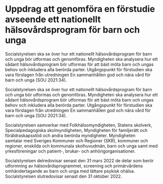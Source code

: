 # Uppdrag att genomföra en förstudie avseende ett nationellt hälsovårdsprogram för barn och unga

Socialstyrelsen ska se över hur ett nationellt hälsovårdsprogram för barn och unga bör utformas och genomföras. Myndigheten ska analysera hur ett sådant hälsovårdsprogram bör utformas för att bäst möta barn och ungas behov och inkludera alla berörda parter. Utgångspunkt för förstudien ska vara förslagen från utredningen En sammanhållen god och nära vård för barn och unga (SOU 2021:34).

Socialstyrelsen ska se över hur ett nationellt hälsovårdsprogram för barn och unga bör utformas och genomföras. Myndigheten ska analysera hur ett sådant hälsovårdsprogram bör utformas för att bäst möta barn och ungas behov och inkludera alla berörda parter. Utgångspunkt för förstudien ska vara förslagen från utredningen En sammanhållen god och nära vård för barn och unga (SOU 2021:34).

Socialstyrelsen samverkar med Folkhälsomyndigheten, Statens skolverk, Specialpedagogiska skolmyndigheten, Myndigheten för familjerätt och föräldraskapsstöd och andra berörda myndigheter. Myndigheten samtalar med Sveriges Kommuner och Regioner (SKR), kommuner och regioner, enskilda och kommunala skolhuvudmän, barn och unga samt med yrkesföreningar och patient-, brukar- och anhörigorganisationer.

Socialstyrelsen delredovisar senast den 31 mars 2022 de delar som berör utformning av hälsovårdsprogrammet, screening och primärvårdens omhändertagande av barn och unga med lättare psykisk ohälsa. Socialstyrelsen slutredovisar senast den 31 oktober 2022.
